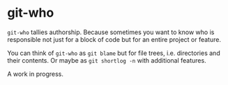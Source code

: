 # git-who
`git-who` tallies authorship. Because sometimes you want to know who is
responsible not just for a block of code but for an entire project or feature.

You can think of `git-who` as `git blame` but for file trees, i.e. directories
and their contents. Or maybe as `git shortlog -n` with additional features.

A work in progress.
